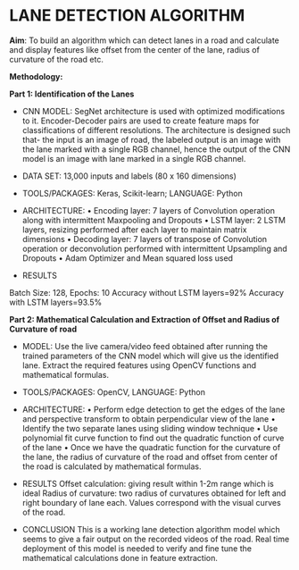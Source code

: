 # LANE DETECTION ALGORITHM

**Aim**: To build an algorithm which can detect lanes in a road and calculate and display features like offset from the center of the lane, radius of curvature of the road etc.

**Methodology:**

**Part 1: Identification of the Lanes**

* CNN MODEL: SegNet architecture is used with optimized modifications to it. Encoder-Decoder pairs are used to create feature maps for classifications of different resolutions. The architecture is designed such that- the input is an image of road, the labeled output is an image with the lane marked with a single RGB channel, hence the output of the CNN model is an image with lane marked in a single RGB channel.

* DATA SET: 13,000 inputs and labels (80 x 160 dimensions)

* TOOLS/PACKAGES:  Keras, Scikit-learn;  LANGUAGE: Python

* ARCHITECTURE:
  •	Encoding layer:  7 layers of Convolution operation along with intermittent Maxpooling and Dropouts
  •	LSTM layer: 2 LSTM layers, resizing performed after each layer to maintain matrix dimensions
  •	Decoding layer: 7 layers of transpose of Convolution operation or deconvolution performed with intermittent Upsampling and Dropouts
  •	Adam Optimizer and Mean squared loss used 

* RESULTS

Batch Size: 128, Epochs: 10
Accuracy without LSTM layers=92% 
Accuracy with LSTM layers=93.5% 

**Part 2: Mathematical Calculation and Extraction of Offset and Radius of Curvature of road** 

* MODEL: Use the live camera/video feed obtained after running the trained parameters of the CNN model which will give us the identified lane.  Extract the required features using OpenCV functions and mathematical formulas.

* TOOLS/PACKAGES:  OpenCV,   LANGUAGE: Python

* ARCHITECTURE:
  •	Perform edge detection to get the edges of the lane and perspective transform to obtain perpendicular view of the lane
  •	Identify the two separate lanes using sliding window technique
  •	Use polynomial fit curve function to find out the quadratic function of curve of the lane
  •	Once we have the quadratic function for the curvature of the lane, the radius of curvature of the road and offset from center of the road is calculated by mathematical formulas.

* RESULTS
Offset calculation: giving result within 1-2m range which is ideal
Radius of curvature: two radius of curvatures obtained for left and right boundary of lane each. Values correspond with the visual curves of the road.

* CONCLUSION
This is a working lane detection algorithm model which seems to give a fair output on the recorded videos of the road. Real time deployment of this model is needed to verify and fine tune the mathematical calculations done in feature extraction.

